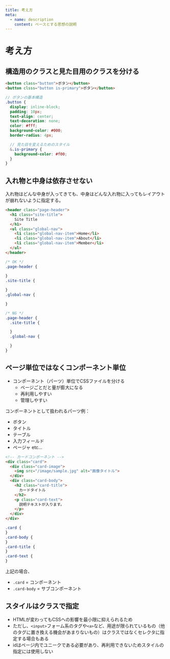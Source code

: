 ```yaml
---
title: 考え方
meta:
  - name: description
    content: ベースとする思想の説明
---
```


# 考え方

## 構造用のクラスと見た目用のクラスを分ける

```html
<button class="button">ボタン</button>
<button clsss="button is-primary">ボタン</button>
```
```scss
// ボタンの基本構造
.button {
  display: inline-block;
  padding: 10px;
  text-align: center;
  text-decoration: none;
  color: #fff;
  background-color: #000;
  border-radius: 4px;

  // 見た目を変えるためのスタイル
  &.is-primary {
    background-color: #f00;
  }
}
```

## 入れ物と中身は依存させない

入れ物はどんな中身が入ってきても、中身はどんな入れ物に入ってもレイアウトが崩れないように指定する。

```html
<header class="page-header">
  <h1 class="site-title">
    Site Title
  </h1>
  <ul class="global-nav">
    <li class="global-nav-item">Home</li>
    <li class="global-nav-item">About</li>
    <li class="global-nav-item">Member</li>
  </ul>
</header>
```
```scss
/* OK */
.page-header {
  
}
.site-title {

}
.global-nav {

}

/* NG */
.page-header {
  .site-title {

  }
  .global-nav {

  }
}
```

## ページ単位ではなくコンポーネント単位

* コンポーネント（パーツ）単位でCSSファイルを分ける
  * ページごとだと量が膨大になる
  * 再利用しやすい
  * 管理しやすい

コンポーネントとして扱われるパーツ例：
* ボタン
* タイトル
* テーブル
* 入力フィールド
* ページャ etc...

```html
<!-- カードコンポーネント -->
<div class="card">
  <div class="card-image">
    <img src="/image/sample.jpg" alt="画像タイトル">
  </div>
  <div class="card-body">
    <h2 class="card-title">
      カードタイトル
    </h2>
    <p class="card-text">
      説明テキストが入ります。
    </p>
  </div>
</div>
```
```scss
.card {
}
.card-body {
}
.card-title {
}
.card-text {
}
```

上記の場合、
* ```.card``` = コンポーネント
* ```.card-body``` = サブコンポーネント


## スタイルはクラスで指定

* HTMLが変わってもCSSへの影響を最小限に抑えられるため
* ただし、```<input>```フォーム系のタグや```<a>```など、用途が限られているもの（他のタグに置き換える機会があまりないもの）はクラスではなくセレクタに指定する場合もある
* idはページ内でユニークである必要があり、再利用できないためスタイルの指定には使用しない

